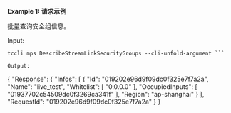 **Example 1: 请求示例**

批量查询安全组信息。

Input: 

```
tccli mps DescribeStreamLinkSecurityGroups --cli-unfold-argument ```

Output: 
```
{
    "Response": {
        "Infos": [
            {
                "Id": "019202e96d9f09dc0f325e7f7a2a",
                "Name": "live_test",
                "Whitelist": [
                    "0.0.0.0"
                ],
                "OccupiedInputs": [
                    "01937702c54509dc0f3269ca341f"
                ],
                "Region": "ap-shanghai"
            }
        ],
        "RequestId": "019202e96d9f09dc0f325e7f7a2a"
    }
}
```

